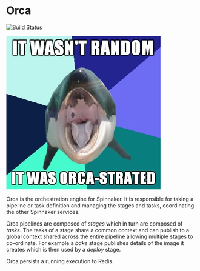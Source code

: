 Orca
====
[![Build Status](https://api.travis-ci.org/spinnaker/orca.svg?branch=master)](https://travis-ci.org/spinnaker/orca)

![Orca Logo](logo.jpg?raw=true)

Orca is the orchestration engine for Spinnaker.
It is responsible for taking a pipeline or task definition and managing the stages and tasks, coordinating the other Spinnaker services.

Orca pipelines are composed of _stages_ which in turn are composed of _tasks_.
The tasks of a stage share a common context and can publish to a global context shared across the entire pipeline allowing multiple stages to co-ordinate.
For example a _bake_ stage publishes details of the image it creates which is then used by a _deploy_ stage.

Orca persists a running execution to Redis.
